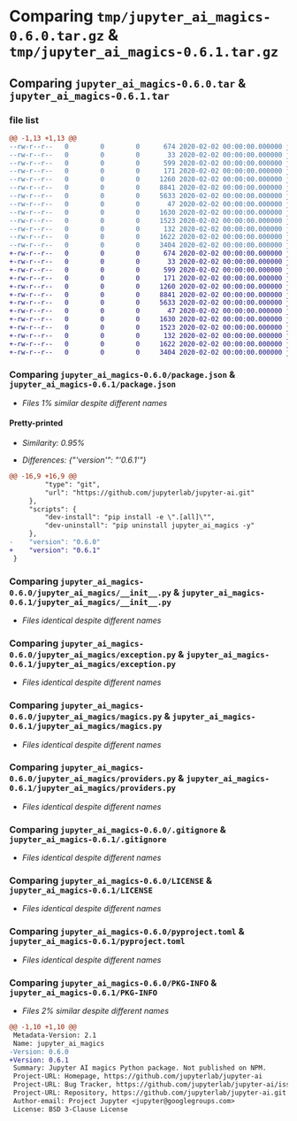 # Comparing `tmp/jupyter_ai_magics-0.6.0.tar.gz` & `tmp/jupyter_ai_magics-0.6.1.tar.gz`

## Comparing `jupyter_ai_magics-0.6.0.tar` & `jupyter_ai_magics-0.6.1.tar`

### file list

```diff
@@ -1,13 +1,13 @@
--rw-r--r--   0        0        0      674 2020-02-02 00:00:00.000000 jupyter_ai_magics-0.6.0/package.json
--rw-r--r--   0        0        0       33 2020-02-02 00:00:00.000000 jupyter_ai_magics-0.6.0/setup.py
--rw-r--r--   0        0        0      599 2020-02-02 00:00:00.000000 jupyter_ai_magics-0.6.0/jupyter_ai_magics/__init__.py
--rw-r--r--   0        0        0      171 2020-02-02 00:00:00.000000 jupyter_ai_magics-0.6.0/jupyter_ai_magics/_version.py
--rw-r--r--   0        0        0     1260 2020-02-02 00:00:00.000000 jupyter_ai_magics-0.6.0/jupyter_ai_magics/exception.py
--rw-r--r--   0        0        0     8841 2020-02-02 00:00:00.000000 jupyter_ai_magics-0.6.0/jupyter_ai_magics/magics.py
--rw-r--r--   0        0        0     5633 2020-02-02 00:00:00.000000 jupyter_ai_magics-0.6.0/jupyter_ai_magics/providers.py
--rw-r--r--   0        0        0       47 2020-02-02 00:00:00.000000 jupyter_ai_magics-0.6.0/jupyter_ai_magics/tests/__init__.py
--rw-r--r--   0        0        0     1630 2020-02-02 00:00:00.000000 jupyter_ai_magics-0.6.0/.gitignore
--rw-r--r--   0        0        0     1523 2020-02-02 00:00:00.000000 jupyter_ai_magics-0.6.0/LICENSE
--rw-r--r--   0        0        0      132 2020-02-02 00:00:00.000000 jupyter_ai_magics-0.6.0/README.md
--rw-r--r--   0        0        0     1622 2020-02-02 00:00:00.000000 jupyter_ai_magics-0.6.0/pyproject.toml
--rw-r--r--   0        0        0     3404 2020-02-02 00:00:00.000000 jupyter_ai_magics-0.6.0/PKG-INFO
+-rw-r--r--   0        0        0      674 2020-02-02 00:00:00.000000 jupyter_ai_magics-0.6.1/package.json
+-rw-r--r--   0        0        0       33 2020-02-02 00:00:00.000000 jupyter_ai_magics-0.6.1/setup.py
+-rw-r--r--   0        0        0      599 2020-02-02 00:00:00.000000 jupyter_ai_magics-0.6.1/jupyter_ai_magics/__init__.py
+-rw-r--r--   0        0        0      171 2020-02-02 00:00:00.000000 jupyter_ai_magics-0.6.1/jupyter_ai_magics/_version.py
+-rw-r--r--   0        0        0     1260 2020-02-02 00:00:00.000000 jupyter_ai_magics-0.6.1/jupyter_ai_magics/exception.py
+-rw-r--r--   0        0        0     8841 2020-02-02 00:00:00.000000 jupyter_ai_magics-0.6.1/jupyter_ai_magics/magics.py
+-rw-r--r--   0        0        0     5633 2020-02-02 00:00:00.000000 jupyter_ai_magics-0.6.1/jupyter_ai_magics/providers.py
+-rw-r--r--   0        0        0       47 2020-02-02 00:00:00.000000 jupyter_ai_magics-0.6.1/jupyter_ai_magics/tests/__init__.py
+-rw-r--r--   0        0        0     1630 2020-02-02 00:00:00.000000 jupyter_ai_magics-0.6.1/.gitignore
+-rw-r--r--   0        0        0     1523 2020-02-02 00:00:00.000000 jupyter_ai_magics-0.6.1/LICENSE
+-rw-r--r--   0        0        0      132 2020-02-02 00:00:00.000000 jupyter_ai_magics-0.6.1/README.md
+-rw-r--r--   0        0        0     1622 2020-02-02 00:00:00.000000 jupyter_ai_magics-0.6.1/pyproject.toml
+-rw-r--r--   0        0        0     3404 2020-02-02 00:00:00.000000 jupyter_ai_magics-0.6.1/PKG-INFO
```

### Comparing `jupyter_ai_magics-0.6.0/package.json` & `jupyter_ai_magics-0.6.1/package.json`

 * *Files 1% similar despite different names*

#### Pretty-printed

 * *Similarity: 0.95%*

 * *Differences: {"'version'": "'0.6.1'"}*

```diff
@@ -16,9 +16,9 @@
         "type": "git",
         "url": "https://github.com/jupyterlab/jupyter-ai.git"
     },
     "scripts": {
         "dev-install": "pip install -e \".[all]\"",
         "dev-uninstall": "pip uninstall jupyter_ai_magics -y"
     },
-    "version": "0.6.0"
+    "version": "0.6.1"
 }
```

### Comparing `jupyter_ai_magics-0.6.0/jupyter_ai_magics/__init__.py` & `jupyter_ai_magics-0.6.1/jupyter_ai_magics/__init__.py`

 * *Files identical despite different names*

### Comparing `jupyter_ai_magics-0.6.0/jupyter_ai_magics/exception.py` & `jupyter_ai_magics-0.6.1/jupyter_ai_magics/exception.py`

 * *Files identical despite different names*

### Comparing `jupyter_ai_magics-0.6.0/jupyter_ai_magics/magics.py` & `jupyter_ai_magics-0.6.1/jupyter_ai_magics/magics.py`

 * *Files identical despite different names*

### Comparing `jupyter_ai_magics-0.6.0/jupyter_ai_magics/providers.py` & `jupyter_ai_magics-0.6.1/jupyter_ai_magics/providers.py`

 * *Files identical despite different names*

### Comparing `jupyter_ai_magics-0.6.0/.gitignore` & `jupyter_ai_magics-0.6.1/.gitignore`

 * *Files identical despite different names*

### Comparing `jupyter_ai_magics-0.6.0/LICENSE` & `jupyter_ai_magics-0.6.1/LICENSE`

 * *Files identical despite different names*

### Comparing `jupyter_ai_magics-0.6.0/pyproject.toml` & `jupyter_ai_magics-0.6.1/pyproject.toml`

 * *Files identical despite different names*

### Comparing `jupyter_ai_magics-0.6.0/PKG-INFO` & `jupyter_ai_magics-0.6.1/PKG-INFO`

 * *Files 2% similar despite different names*

```diff
@@ -1,10 +1,10 @@
 Metadata-Version: 2.1
 Name: jupyter_ai_magics
-Version: 0.6.0
+Version: 0.6.1
 Summary: Jupyter AI magics Python package. Not published on NPM.
 Project-URL: Homepage, https://github.com/jupyterlab/jupyter-ai
 Project-URL: Bug Tracker, https://github.com/jupyterlab/jupyter-ai/issues
 Project-URL: Repository, https://github.com/jupyterlab/jupyter-ai.git
 Author-email: Project Jupyter <jupyter@googlegroups.com>
 License: BSD 3-Clause License
```

